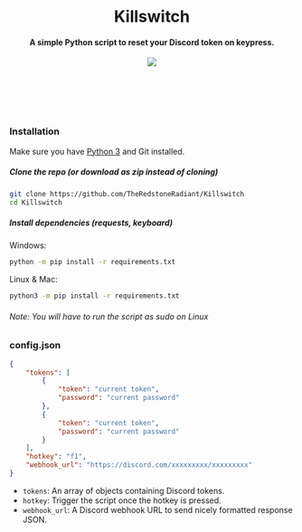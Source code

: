 <h1 align="center">
  Killswitch
  <br>
</h1>

<h4 align="center">A simple Python script to reset your Discord token on keypress.</h4>

<p align="center">
  <a href="https://github.com/TheRedstoneRadiant/Killswitch/blob/master/LICENSE">
    <img src="https://img.shields.io/badge/license-MIT-blue?logo=gitbook&logoColor=blue">
  </a>
  <a>
</p>
  
<br><br><br><br>

### Installation

Make sure you have <a href="https://python.org">Python 3</a> and Git installed.

##### Clone the repo (or download as zip instead of cloning)
```bash
git clone https://github.com/TheRedstoneRadiant/Killswitch
cd Killswitch
```
  
##### Install dependencies (requests, keyboard)

Windows: 
```bash
python -m pip install -r requirements.txt
```

Linux & Mac: 
```bash
python3 -m pip install -r requirements.txt
```
###### Note: You will have to run the script as sudo on Linux

### config.json
```json
{
    "tokens": [
        {
            "token": "current token",
            "password": "current password"
        },
        {
            "token": "current token",
            "password": "current password"
        }
    ],
    "hotkey": "f1",
    "webhook_url": "https://discord.com/xxxxxxxxx/xxxxxxxxx"
}
```

- `tokens`: An array of objects containing Discord tokens.
- `hotkey`: Trigger the script once the hotkey is pressed.
- `webhook_url`: A Discord webhook URL to send nicely formatted response JSON.
